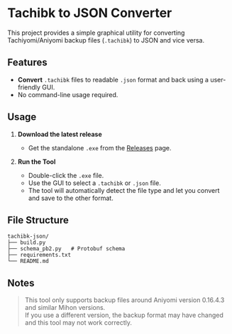 # Tachibk to JSON Converter

This project provides a simple graphical utility for converting Tachiyomi/Aniyomi backup files (`.tachibk`) to JSON and vice versa.

## Features

- **Convert** `.tachibk` files to readable `.json` format and back using a user-friendly GUI.
- No command-line usage required.

## Usage

1. **Download the latest release**  
   - Get the standalone `.exe` from the [Releases](../../releases) page.

2. **Run the Tool**  
   - Double-click the `.exe` file.
   - Use the GUI to select a `.tachibk` or `.json` file.
   - The tool will automatically detect the file type and let you convert and save to the other format.

## File Structure

```
tachibk-json/
├── build.py
├── schema_pb2.py   # Protobuf schema
├── requirements.txt
└── README.md
```

## Notes

> This tool only supports backup files around Aniyomi version 0.16.4.3 and similar Mihon versions.  
> If you use a different version, the backup format may have changed and this tool may not work correctly.
